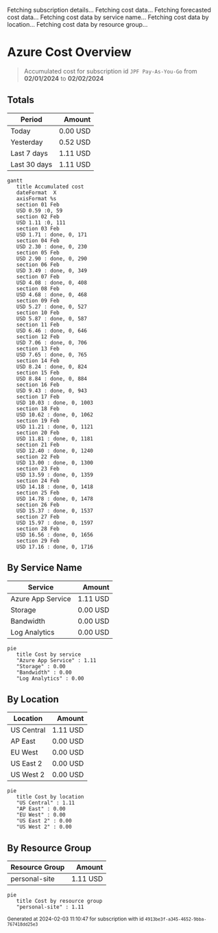 Fetching subscription details...
Fetching cost data...
Fetching forecasted cost data...
Fetching cost data by service name...
Fetching cost data by location...
Fetching cost data by resource group...
# Azure Cost Overview

> Accumulated cost for subscription id `JPF Pay-As-You-Go` from **02/01/2024** to **02/02/2024**

## Totals

|Period|Amount|
|---|---:|
|Today|0.00 USD|
|Yesterday|0.52 USD|
|Last 7 days|1.11 USD|
|Last 30 days|1.11 USD|

```mermaid
gantt
   title Accumulated cost
   dateFormat  X
   axisFormat %s
   section 01 Feb
   USD 0.59 :0, 59
   section 02 Feb
   USD 1.11 :0, 111
   section 03 Feb
   USD 1.71 : done, 0, 171
   section 04 Feb
   USD 2.30 : done, 0, 230
   section 05 Feb
   USD 2.90 : done, 0, 290
   section 06 Feb
   USD 3.49 : done, 0, 349
   section 07 Feb
   USD 4.08 : done, 0, 408
   section 08 Feb
   USD 4.68 : done, 0, 468
   section 09 Feb
   USD 5.27 : done, 0, 527
   section 10 Feb
   USD 5.87 : done, 0, 587
   section 11 Feb
   USD 6.46 : done, 0, 646
   section 12 Feb
   USD 7.06 : done, 0, 706
   section 13 Feb
   USD 7.65 : done, 0, 765
   section 14 Feb
   USD 8.24 : done, 0, 824
   section 15 Feb
   USD 8.84 : done, 0, 884
   section 16 Feb
   USD 9.43 : done, 0, 943
   section 17 Feb
   USD 10.03 : done, 0, 1003
   section 18 Feb
   USD 10.62 : done, 0, 1062
   section 19 Feb
   USD 11.21 : done, 0, 1121
   section 20 Feb
   USD 11.81 : done, 0, 1181
   section 21 Feb
   USD 12.40 : done, 0, 1240
   section 22 Feb
   USD 13.00 : done, 0, 1300
   section 23 Feb
   USD 13.59 : done, 0, 1359
   section 24 Feb
   USD 14.18 : done, 0, 1418
   section 25 Feb
   USD 14.78 : done, 0, 1478
   section 26 Feb
   USD 15.37 : done, 0, 1537
   section 27 Feb
   USD 15.97 : done, 0, 1597
   section 28 Feb
   USD 16.56 : done, 0, 1656
   section 29 Feb
   USD 17.16 : done, 0, 1716
```

## By Service Name

|Service|Amount|
|---|---:|
|Azure App Service|1.11 USD|
|Storage|0.00 USD|
|Bandwidth|0.00 USD|
|Log Analytics|0.00 USD|

```mermaid
pie
   title Cost by service
   "Azure App Service" : 1.11
   "Storage" : 0.00
   "Bandwidth" : 0.00
   "Log Analytics" : 0.00
```

## By Location

|Location|Amount|
|---|---:|
|US Central|1.11 USD|
|AP East|0.00 USD|
|EU West|0.00 USD|
|US East 2|0.00 USD|
|US West 2|0.00 USD|

```mermaid
pie
   title Cost by location
   "US Central" : 1.11
   "AP East" : 0.00
   "EU West" : 0.00
   "US East 2" : 0.00
   "US West 2" : 0.00
```

## By Resource Group

|Resource Group|Amount|
|---|---:|
|personal-site|1.11 USD|

```mermaid
pie
   title Cost by resource group
   "personal-site" : 1.11
```

<sup>Generated at 2024-02-03 11:10:47 for subscription with id `4913be3f-a345-4652-9bba-767418dd25e3`</sup>
